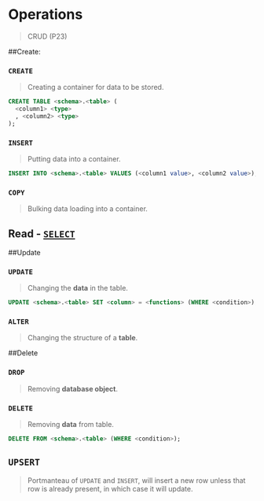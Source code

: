 # Operations

> CRUD (P23)

##Create:

### `CREATE`

> Creating a container for data to be stored.

```sql
CREATE TABLE <schema>.<table> (
  <column1> <type>
  , <column2> <type>
);
```

### `INSERT`

> Putting data into a container.

```sql
INSERT INTO <schema>.<table> VALUES (<column1 value>, <column2 value>), (<column1 value>, <column2 value>), (<column1 value>, <column2 value>);
```

### `COPY`

> Bulking data loading into a container.

## Read - [`SELECT`](query.md)

##Update

### `UPDATE`

> Changing the **data** in the table.

```sql
UPDATE <schema>.<table> SET <column> = <functions> (WHERE <condition>);
```

### `ALTER`

> Changing the structure of a **table**.

##Delete

### `DROP`

> Removing **database object**.

### `DELETE`

> Removing **data** from table.

```sql
DELETE FROM <schema>.<table> (WHERE <condition>);
```

## `UPSERT`

> Portmanteau of `UPDATE` and `INSERT`, will insert a new row unless that row is already present, in which case it will update.